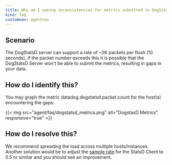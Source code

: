 ```yaml
---
title: Why am I seeing inconsistencies for metrics submitted to DogStatsD?
kind: faq
customnav: agentnav
---
```


## Scenario

The DogStatsD server can support a rate of ~2K packets per flush (10 seconds), if the packet number exceeds this it is possible that the DogStatsD Server won't be able to submit the metrics, resulting in gaps in your data.

## How do I identify this?

You may graph the metric datadog.dogstatsd.packet.count for the host(s) encountering the gaps:

{{< img src="agent/faq/dogstatsd_metrics.png" alt="DogstasD Metrics" responsive="true" >}}

## How do I resolve this?

We recommend spreading the load across multiple hosts/instances.
 
Another solution would be to adjust the [sample rate](/developers/dogstatsd) for the StatsD Client to 0.5 or similar and you should see an improvement.